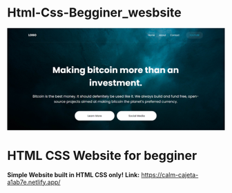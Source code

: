 # Html-Css-Begginer_wesbsite
![](websiteProject-Begginer/image/website-picture.png)
# HTML CSS  Website for begginer
**Simple Website built in HTML CSS only!**
**Link:**
https://calm-cajeta-a1ab7e.netlify.app/
